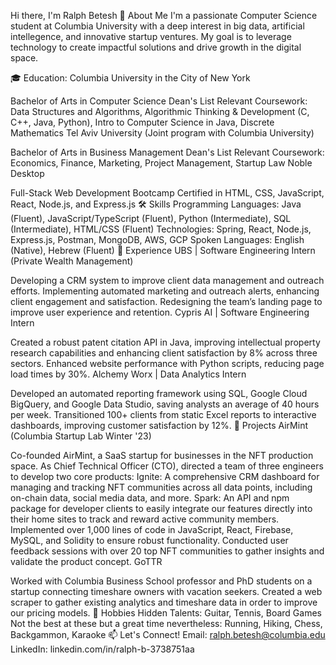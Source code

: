 Hi there, I'm Ralph Betesh 👋
About Me
I'm a passionate Computer Science student at Columbia University with a deep interest in big data, artificial intellegence, and innovative startup ventures. My goal is to leverage technology to create impactful solutions and drive growth in the digital space.

🎓 Education:
Columbia University in the City of New York

Bachelor of Arts in Computer Science
Dean's List
Relevant Coursework: Data Structures and Algorithms, Algorithmic Thinking & Development (C, C++, Java, Python), Intro to Computer Science in Java, Discrete Mathematics
Tel Aviv University (Joint program with Columbia University)

Bachelor of Arts in Business Management
Dean's List
Relevant Coursework: Economics, Finance, Marketing, Project Management, Startup Law
Noble Desktop

Full-Stack Web Development Bootcamp
Certified in HTML, CSS, JavaScript, React, Node.js, and Express.js
🛠 Skills
Programming Languages: Java (Fluent), JavaScript/TypeScript (Fluent), Python (Intermediate), SQL (Intermediate), HTML/CSS (Fluent)
Technologies: Spring, React, Node.js, Express.js, Postman, MongoDB, AWS, GCP
Spoken Languages: English (Native), Hebrew (Fluent)
💼 Experience
UBS | Software Engineering Intern (Private Wealth Management)

Developing a CRM system to improve client data management and outreach efforts.
Implementing automated marketing and outreach alerts, enhancing client engagement and satisfaction.
Redesigning the team’s landing page to improve user experience and retention.
Cypris AI | Software Engineering Intern

Created a robust patent citation API in Java, improving intellectual property research capabilities and enhancing client satisfaction by 8% across three sectors.
Enhanced website performance with Python scripts, reducing page load times by 30%.
Alchemy Worx | Data Analytics Intern

Developed an automated reporting framework using SQL, Google Cloud BigQuery, and Google Data Studio, saving analysts an average of 40 hours per week.
Transitioned 100+ clients from static Excel reports to interactive dashboards, improving customer satisfaction by 12%.
🚀 Projects
AirMint (Columbia Startup Lab Winter '23)

Co-founded AirMint, a SaaS startup for businesses in the NFT production space.
As Chief Technical Officer (CTO), directed a team of three engineers to develop two core products:
Ignite: A comprehensive CRM dashboard for managing and tracking NFT communities across all data points, including on-chain data, social media data, and more.
Spark: An API and npm package for developer clients to easily integrate our features directly into their home sites to track and reward active community members.
Implemented over 1,000 lines of code in JavaScript, React, Firebase, MySQL, and Solidity to ensure robust functionality.
Conducted user feedback sessions with over 20 top NFT communities to gather insights and validate the product concept.
GoTTR

Worked with Columbia Business School professor and PhD students on a startup connecting timeshare owners with vacation seekers.
Created a web scraper to gather existing analytics and timeshare data in order to improve our pricing models.
🎸 Hobbies
Hidden Talents: Guitar, Tennis, Board Games
Not the best at these but a great time nevertheless: Running, Hiking, Chess, Backgammon, Karaoke
📫 Let's Connect!
Email: ralph.betesh@columbia.edu
LinkedIn: linkedin.com/in/ralph-b-3738751aa
